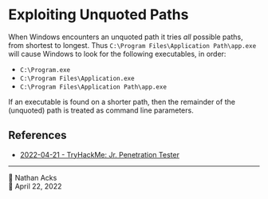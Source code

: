 # Exploiting Unquoted Paths

When Windows encounters an unquoted path it tries *all* possible paths, from shortest to longest. Thus `C:\Program Files\Application Path\app.exe` will cause Windows to look for the following executables, in order:

* `C:\Program.exe`
* `C:\Program Files\Application.exe`
* `C:\Program Files\Application Path\app.exe`

If an executable is found on a shorter path, then the remainder of the (unquoted) path is treated as command line parameters.

## References

* [2022-04-21 - TryHackMe: Jr. Penetration Tester](../log/2022-04-21-tryhackme-jr-penetration-tester.md)

- - - -

<span aria-hidden="true">👤</span> Nathan Acks  
<span aria-hidden="true">📅</span> April 22, 2022
